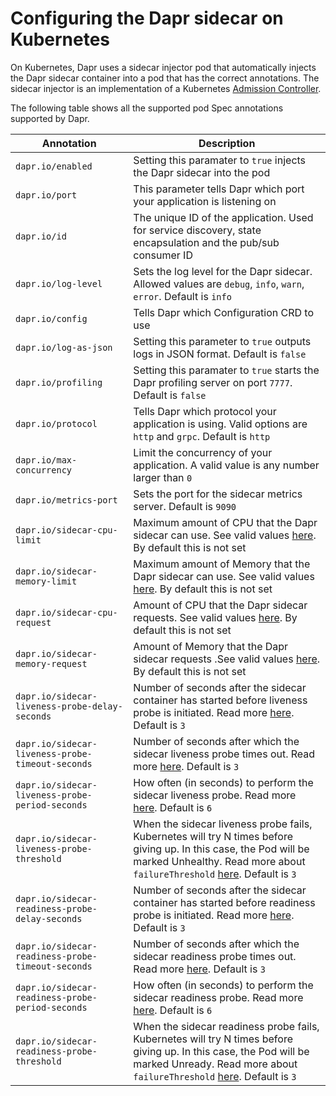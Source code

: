 # Configuring the Dapr sidecar on Kubernetes

On Kubernetes, Dapr uses a sidecar injector pod that automatically injects the Dapr sidecar container into a pod that has the correct annotations.
The sidecar injector is an implementation of a Kubernetes [Admission Controller](https://kubernetes.io/docs/reference/access-authn-authz/admission-controllers/). 

The following table shows all the supported pod Spec annotations supported by Dapr.

| Annotation          | Description 
| ----------------------------------- | -------------- |
| `dapr.io/enabled`   | Setting this paramater to `true` injects the Dapr sidecar into the pod
| `dapr.io/port`   | This parameter tells Dapr which port your application is listening on
| `dapr.io/id`   | The unique ID of the application. Used for service discovery, state encapsulation and the pub/sub consumer ID
| `dapr.io/log-level`   | Sets the log level for the Dapr sidecar. Allowed values are `debug`, `info`, `warn`, `error`. Default is `info`
| `dapr.io/config`   | Tells Dapr which Configuration CRD to use
| `dapr.io/log-as-json`   | Setting this parameter to `true` outputs logs in JSON format. Default is `false`
| `dapr.io/profiling`   | Setting this paramater to `true` starts the Dapr profiling server on port `7777`. Default is `false`
| `dapr.io/protocol`   | Tells Dapr which protocol your application is using. Valid options are `http` and `grpc`. Default is `http`
| `dapr.io/max-concurrency`   | Limit the concurrency of your application. A valid value is any number larger than `0`
| `dapr.io/metrics-port`   | Sets the port for the sidecar metrics server. Default is `9090`
| `dapr.io/sidecar-cpu-limit`   | Maximum amount of CPU that the Dapr sidecar can use. See valid values [here](https://kubernetes.io/docs/tasks/administer-cluster/manage-resources/quota-memory-cpu-namespace/). By default this is not set
| `dapr.io/sidecar-memory-limit`   | Maximum amount of Memory that the Dapr sidecar can use. See valid values [here](https://kubernetes.io/docs/tasks/administer-cluster/manage-resources/quota-memory-cpu-namespace/). By default this is not set
| `dapr.io/sidecar-cpu-request`   | Amount of CPU that the Dapr sidecar requests. See valid values [here](https://kubernetes.io/docs/tasks/administer-cluster/manage-resources/quota-memory-cpu-namespace/). By default this is not set
| `dapr.io/sidecar-memory-request`   | Amount of Memory that the Dapr sidecar requests .See valid values [here](https://kubernetes.io/docs/tasks/administer-cluster/manage-resources/quota-memory-cpu-namespace/). By default this is not set
| `dapr.io/sidecar-liveness-probe-delay-seconds`   | Number of seconds after the sidecar container has started before liveness probe is initiated. Read more [here](https://kubernetes.io/docs/tasks/configure-pod-container/configure-liveness-readiness-startup-probes/#configure-probes). Default is `3`
| `dapr.io/sidecar-liveness-probe-timeout-seconds`   | Number of seconds after which the sidecar liveness probe times out. Read more [here](https://kubernetes.io/docs/tasks/configure-pod-container/configure-liveness-readiness-startup-probes/#configure-probes). Default is `3`
| `dapr.io/sidecar-liveness-probe-period-seconds`   | How often (in seconds) to perform the sidecar liveness probe. Read more [here](https://kubernetes.io/docs/tasks/configure-pod-container/configure-liveness-readiness-startup-probes/#configure-probes). Default is `6`
| `dapr.io/sidecar-liveness-probe-threshold`   | When the sidecar liveness probe fails, Kubernetes will try N times before giving up. In  this case, the Pod will be marked Unhealthy. Read more about `failureThreshold` [here](https://kubernetes.io/docs/tasks/configure-pod-container/configure-liveness-readiness-startup-probes/#configure-probes). Default is `3`
| `dapr.io/sidecar-readiness-probe-delay-seconds`   | Number of seconds after the sidecar container has started before readiness probe is initiated. Read more [here](https://kubernetes.io/docs/tasks/configure-pod-container/configure-liveness-readiness-startup-probes/#configure-probes). Default is `3`
| `dapr.io/sidecar-readiness-probe-timeout-seconds`   | Number of seconds after which the sidecar readiness probe times out. Read more [here](https://kubernetes.io/docs/tasks/configure-pod-container/configure-liveness-readiness-startup-probes/#configure-probes). Default is `3`
| `dapr.io/sidecar-readiness-probe-period-seconds`   | How often (in seconds) to perform the sidecar readiness probe. Read more [here](https://kubernetes.io/docs/tasks/configure-pod-container/configure-liveness-readiness-startup-probes/#configure-probes). Default is `6`
| `dapr.io/sidecar-readiness-probe-threshold`   | When the sidecar readiness probe fails, Kubernetes will try N times before giving up. In  this case, the Pod will be marked Unready. Read more about `failureThreshold` [here](https://kubernetes.io/docs/tasks/configure-pod-container/configure-liveness-readiness-startup-probes/#configure-probes). Default is `3`
